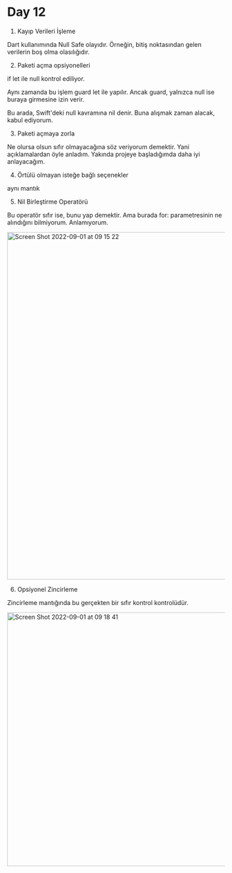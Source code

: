 # Day 12

1. Kayıp Verileri İşleme

Dart kullanımında Null Safe olayıdır. Örneğin, bitiş noktasından gelen verilerin boş olma olasılığıdır.

2. Paketi açma opsiyonelleri

if let ile null kontrol ediliyor.

Aynı zamanda bu işlem guard let ile yapılır. Ancak guard, yalnızca null ise buraya girmesine izin verir.

Bu arada, Swift'deki null kavramına nil denir. Buna alışmak zaman alacak, kabul ediyorum.

3. Paketi açmaya zorla

Ne olursa olsun sıfır olmayacağına söz veriyorum demektir. Yani açıklamalardan öyle anladım. Yakında projeye başladığımda daha iyi anlayacağım.

4. Örtülü olmayan isteğe bağlı seçenekler

aynı mantık

5. Nil Birleştirme Operatörü

Bu operatör sıfır ise, bunu yap demektir. Ama burada for: parametresinin ne alındığını bilmiyorum. Anlamıyorum.

<img width="805" alt="Screen Shot 2022-09-01 at 09 15 22" src="https://user-images.githubusercontent.com/56068905/187845684-cdd536ee-8f67-492b-b406-2d17fa351674.png">

6. Opsiyonel Zincirleme

Zincirleme mantığında bu gerçekten bir sıfır kontrol kontrolüdür.

<img width="588" alt="Screen Shot 2022-09-01 at 09 18 41" src="https://user-images.githubusercontent.com/56068905/187845641-14964169-6232-4151-923c-63e33a33fc00.png">
